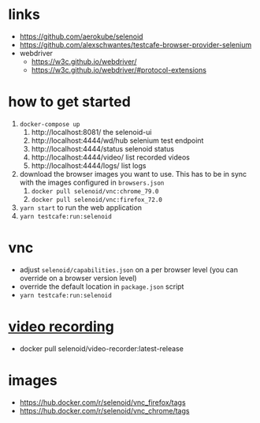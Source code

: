 # links
- https://github.com/aerokube/selenoid
- https://github.com/alexschwantes/testcafe-browser-provider-selenium
- webdriver
  - https://w3c.github.io/webdriver/
  - https://w3c.github.io/webdriver/#protocol-extensions

# how to get started
1. `docker-compose up`
   1. http://localhost:8081/ the selenoid-ui
   1. http://localhost:4444/wd/hub selenium test endpoint
   1. http://localhost:4444/status selenoid status
   1. http://localhost:4444/video/ list recorded videos
   1. http://localhost:4444/logs/ list logs
1. download the browser images you want to use. This has to be in sync with the images configured in `browsers.json`
   1. `docker pull selenoid/vnc:chrome_79.0` 
   1. `docker pull selenoid/vnc:firefox_72.0` 
1. `yarn start` to run the web application
1. `yarn testcafe:run:selenoid` 

# vnc
- adjust `selenoid/capabilities.json` on a per browser level (you can override on a browser version level)
- override the default location in `package.json` script
- `yarn testcafe:run:selenoid` 

# [video recording](https://aerokube.com/selenoid/latest/#_video_recording)
- docker pull selenoid/video-recorder:latest-release

# images
- https://hub.docker.com/r/selenoid/vnc_firefox/tags
- https://hub.docker.com/r/selenoid/vnc_chrome/tags
